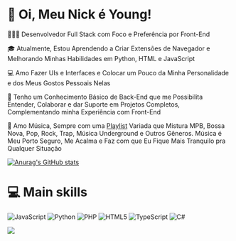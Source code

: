 <!-- introdução do README -->

# 👋 Oi, Meu Nick é Young!

👨🏼‍💻 Desenvolvedor Full Stack com Foco e Preferência por Front-End<br/>

🎓 Atualmente, Estou Aprendendo a Criar Extensões de Navegador e Melhorando Minhas Habilidades em Python, HTML e JavaScript<br/>

💻 Amo Fazer UIs e Interfaces e Colocar um Pouco da Minha Personalidade e dos Meus Gostos Pessoais Nelas<br/>

🔧 Tenho um Conhecimento Básico de Back-End que me Possibilita Entender, Colaborar e dar Suporte em Projetos Completos, Complementando minha Experiência com Front-End<br/>

🎺 Amo Música, Sempre com uma [Playlist](https://open.spotify.com/user/31k6tt7qmnkuzuwph47wzbklvjiq/playlists) Variada que Mistura MPB, Bossa Nova, Pop, Rock, Trap, Música Underground e Outros Gêneros. Música é Meu Porto Seguro, Me Acalma e Faz com que Eu Fique Mais Tranquilo pra Qualquer Situação<br/>

<!-- GitHub stats-->
[![Anurag's GitHub stats](https://github-readme-stats.vercel.app/api?username=YoungLeeS2&count_private=true&show_icons=true&theme=darcula)](https://github.com/anuraghazra/github-readme-stats)

# 💻 Main skills
<!-- Badges de https://github.com/Ileriayo/markdown-badges -->
![JavaScript](https://img.shields.io/badge/javascript-%23323330.svg?style=for-the-badge&logo=javascript&logoColor=%23F7DF1E)
![Python](https://img.shields.io/badge/python-3670A0?style=for-the-badge&logo=python&logoColor=ffdd54)
![PHP](https://img.shields.io/badge/php-%23777BB4.svg?style=for-the-badge&logo=php&logoColor=white)
![HTML5](https://img.shields.io/badge/html5-%23E34F26.svg?style=for-the-badge&logo=html5&logoColor=white)
![TypeScript](https://img.shields.io/badge/typescript-%23007ACC.svg?style=for-the-badge&logo=typescript&logoColor=white)
![C#](https://img.shields.io/badge/c%23-%23239120.svg?style=for-the-badge&logo=csharp&logoColor=white)

[![](https://visitcount.itsvg.in/api?id=YoungLeeS2&icon=7&color=2)](https://visitcount.itsvg.in)
 

















